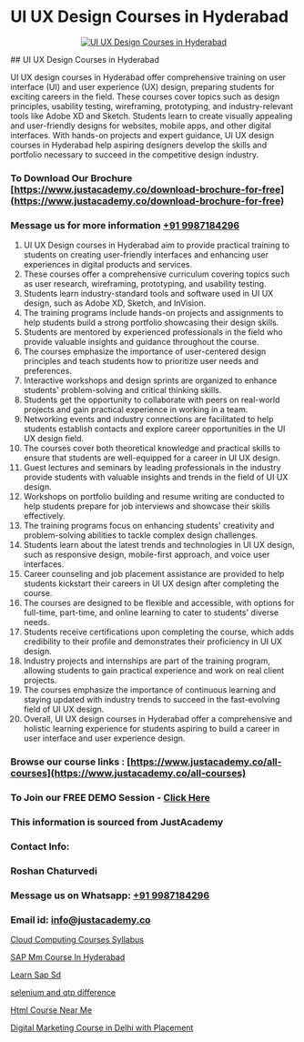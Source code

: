 # UI UX Design Courses in Hyderabad

<p align="center">
  <a href="https://justacademy.co/all-courses">
    <img src="https://i.ibb.co/P5KtSQ2/ui-ux.png" alt="UI UX Design Courses in Hyderabad">
  </a>
</p>
## UI UX Design Courses in Hyderabad

UI UX design courses in Hyderabad offer comprehensive training on user interface (UI) and user experience (UX) design, preparing students for exciting careers in the field. These courses cover topics such as design principles, usability testing, wireframing, prototyping, and industry-relevant tools like Adobe XD and Sketch. Students learn to create visually appealing and user-friendly designs for websites, mobile apps, and other digital interfaces. With hands-on projects and expert guidance, UI UX design courses in Hyderabad help aspiring designers develop the skills and portfolio necessary to succeed in the competitive design industry.
### To Download Our Brochure [https://www.justacademy.co/download-brochure-for-free](https://www.justacademy.co/download-brochure-for-free)
### Message us for more information [+91 9987184296](https://api.whatsapp.com/send?phone=919987184296)
1) UI UX Design courses in Hyderabad aim to provide practical training to students on creating user-friendly interfaces and enhancing user experiences in digital products and services.
2) These courses offer a comprehensive curriculum covering topics such as user research, wireframing, prototyping, and usability testing.
3) Students learn industry-standard tools and software used in UI UX design, such as Adobe XD, Sketch, and InVision.
4) The training programs include hands-on projects and assignments to help students build a strong portfolio showcasing their design skills.
5) Students are mentored by experienced professionals in the field who provide valuable insights and guidance throughout the course.
6) The courses emphasize the importance of user-centered design principles and teach students how to prioritize user needs and preferences.
7) Interactive workshops and design sprints are organized to enhance students' problem-solving and critical thinking skills.
8) Students get the opportunity to collaborate with peers on real-world projects and gain practical experience in working in a team.
9) Networking events and industry connections are facilitated to help students establish contacts and explore career opportunities in the UI UX design field.
10) The courses cover both theoretical knowledge and practical skills to ensure that students are well-equipped for a career in UI UX design.
11) Guest lectures and seminars by leading professionals in the industry provide students with valuable insights and trends in the field of UI UX design.
12) Workshops on portfolio building and resume writing are conducted to help students prepare for job interviews and showcase their skills effectively.
13) The training programs focus on enhancing students' creativity and problem-solving abilities to tackle complex design challenges.
14) Students learn about the latest trends and technologies in UI UX design, such as responsive design, mobile-first approach, and voice user interfaces.
15) Career counseling and job placement assistance are provided to help students kickstart their careers in UI UX design after completing the course.
16) The courses are designed to be flexible and accessible, with options for full-time, part-time, and online learning to cater to students' diverse needs.
17) Students receive certifications upon completing the course, which adds credibility to their profile and demonstrates their proficiency in UI UX design.
18) Industry projects and internships are part of the training program, allowing students to gain practical experience and work on real client projects.
19) The courses emphasize the importance of continuous learning and staying updated with industry trends to succeed in the fast-evolving field of UI UX design.
20) Overall, UI UX design courses in Hyderabad offer a comprehensive and holistic learning experience for students aspiring to build a career in user interface and user experience design.

### Browse our course links : [https://www.justacademy.co/all-courses](https://www.justacademy.co/all-courses) 
### To Join our FREE DEMO Session - [Click Here](https://www.justacademy.co/register-for-course-demo)


### This information is sourced from JustAcademy
### Contact Info:
### Roshan Chaturvedi
### Message us on Whatsapp: [+91 9987184296](https://api.whatsapp.com/send?phone=919987184296)
### Email id: [info@justacademy.co](mailto:info@justacademy.co)
                
[Cloud Computing Courses Syllabus](https://www.linkedin.com/pulse/cloud-computing-courses-syllabus-justacademy-coimbatore-y5cdc?trackingId=qA93LlbZe7ND3gEzrxerTg%3D%3D&lipi=urn%3Ali%3Apage%3Ad_flagship3_company_admin%3B2xJLL00LStCBWjG%2FybzIxQ%3D%3D)

[SAP Mm Course In Hyderabad](https://www.linkedin.com/pulse/sap-mm-course-hyderabad-justacademy-hyderabad-s3xwf/)

[Learn Sap Sd](https://medium.com/@ranemanish460/learn-sap-sd-f5d6af68f648)

[selenium and qtp difference](https://medium.com/@ranepooja/selenium-and-qtp-difference-8ce4a867c5d2)

[Html Course Near Me](https://justacademyin.github.io/justacademy/html-course-near-me)

[Digital Marketing Course in Delhi with Placement](https://justacademyin.github.io/justacademy/digital-marketing-course-in-delhi-with-placement)

